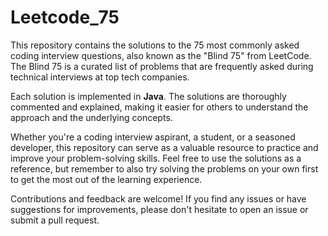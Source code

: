 # Leetcode_75
This repository contains the solutions to the 75 most commonly asked coding interview questions, also known as the "Blind 75" from LeetCode. The Blind 75 is a curated list of problems that are frequently asked during technical interviews at top tech companies.

Each solution is implemented in **Java**. The solutions are thoroughly commented and explained, making it easier for others to understand the approach and the underlying concepts.

Whether you're a coding interview aspirant, a student, or a seasoned developer, this repository can serve as a valuable resource to practice and improve your problem-solving skills. Feel free to use the solutions as a reference, but remember to also try solving the problems on your own first to get the most out of the learning experience.

Contributions and feedback are welcome! If you find any issues or have suggestions for improvements, please don't hesitate to open an issue or submit a pull request.
